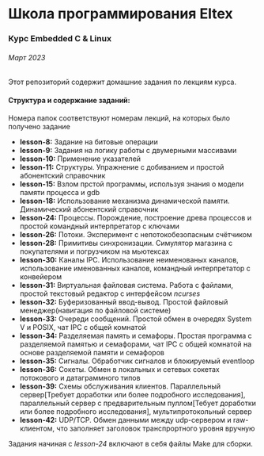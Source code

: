 # Школа программирования Eltex
### Курс Embedded C & Linux
###### Март 2023

Этот репозиторий содержит домашние задания по лекциям курса.

#### Структура и содержание заданий:
Номера папок соответствуют номерам лекций, на которых было получено задание
- **lesson-8:** Задание на битовые операции
- **lesson-9:** Задания на логику работы с двумерными массивами
- **lesson-10:** Применение указателей
- **lesson-11:** Структуры. Упражнение с добиванием и простой абонентский справочник
- **lesson-15:** Взлом прстой программы, используя знания о модели памяти процесса и gdb
- **lesson-18:** Использование механизма динамической памяти. Динамический абонентский справочник
- **lesson-24:** Процессы. Порождение, построение древа процессов и простой командный интерпретатор с ключами
- **lesson-26:** Потоки. Эксперимент с непотокобезопасным счётчиком
- **lesson-28:** Примитивы синхронизации. Симулятор магазина с покупателями и погрузчиком на мьютексах
- **lesson-30:** Каналы IPC. Использование неименованых каналов, использование именованных каналов, командный интерпретатор с конвейером
- **lesson-31:** Виртуальная файловая система. Работа с файлами, простой текстовый редактор с интерфейсом *ncurses*
- **lesson-32:** Буферизованный ввод-вывод. Простой файловый менеджер(навигация по файловой системе)
- **lesson-33:** Очереди сообщений. Простой обмен в очередях System V и POSIX, чат IPC с общей комнатой
- **lesson-34:** Разделяемая память и семафоры. Простая программа с разделяемой памятью и семафорами, чат IPC с общей комнатой на основе разделяемой памяти и семафоров
- **lesson-35:** Сигналы. Обработчик сигналов и блокируемый eventloop
- **lesson-36:** Сокеты. Обмен в локальных и сетевых сокетах потокового и датаграммного типов
- **lesson-39:** Схемы обслуживания клиентов. Параллельный сервер[Требует доработки или более подробного исследования], параллельный сервер с предварительным пуллом[Тебует доработки или более подробного исследования], мультипротокольный сервер
- **lesson-42:** UDP/TCP. Обмен данными между udp-сервером и raw-клиентом, что заполняет заголовок транспрортного уровня вручную

Задания начиная с *lesson-24* включают в себя файлы Make для сборки.
